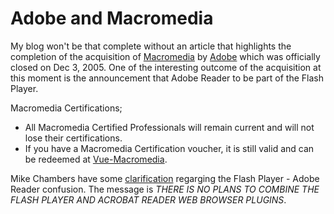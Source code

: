 # Adobe and Macromedia

My blog won't be that complete without an article that highlights the completion of the acquisition of [Macromedia](http://www.macromedia.com/) by [Adobe](http://www.adobe.com/) which was officially closed on Dec 3, 2005. One of the interesting outcome of the acquisition at this moment is the announcement that Adobe Reader to be part of the Flash Player.

Macromedia Certifications;

* All Macromedia Certified Professionals will remain current and will not lose their certifications.
* If you have a Macromedia Certification voucher, it is still valid and can be redeemed at [Vue-Macromedia](http://www.vue.com/macromedia/).

Mike Chambers have some [clarification](http://weblogs.macromedia.com/mesh/archives/2005/12/flash_player_an.cfm) regarging the Flash Player - Adobe Reader confusion. The message is *THERE IS NO PLANS TO COMBINE THE FLASH PLAYER AND ACROBAT READER WEB BROWSER PLUGINS*.
